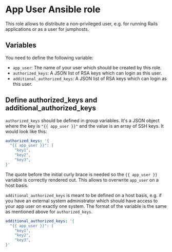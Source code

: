 # App User Ansible role

This role allows to distribute a non-privileged user, e.g. for running Rails applications or as a user for jumphosts.

## Variables

You need to define the following variable:

* `app_user`: The name of your user which should be created by this role.
* `authorized_keys`: A JSON list of RSA keys which can login as this user.
* `additional_authorized_keys`: A JSON list of RSA keys which can login as this user.

## Define authorized_keys and additional_authorized_keys

`authorized_keys` should be defined in group variables. It's a JSON object where the key is `"{{ app_user }}"` and the value is an array of SSH keys. It would look like this:

```yaml
authorized_keys: '{
  "{{ app_user }}": [
    "key1",
    "key2",
    "key3",
}'
```

The quote before the initial curly brace is needed so the `{{ app_user }}` 
variable is correctly rendered out. This allows to overwrite `app_user` on
a host basis.

`additional_authorized_keys` is meant to be defined on a host basis, e.g. 
if you have an external system administrator which should have access to 
your app user on exactly one system. The format of the variable is the same 
as mentioned above for `authorized_keys`.

```yaml
additional_authorized_keys: '{
  "{{ app_user }}": [
    "key1",
    "key2",
    "key3",
}'
```
